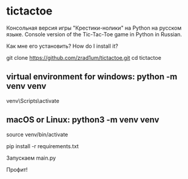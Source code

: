 # tictactoe
Консольная версия игры "Крестики-нолики" на Python на русском языке. Console version of the Tic-Tac-Toe game in Python in Russian.

Как мне его установить? How do I install it?

git clone https://github.com/zrad1um/tictactoe.git
cd tictactoe

## virtual environment for windows: python -m venv venv
venv\Scripts\activate

## macOS or Linux: python3 -m venv venv
source venv/bin/activate

pip install -r requirements.txt

Запускаем main.py

Профит!
